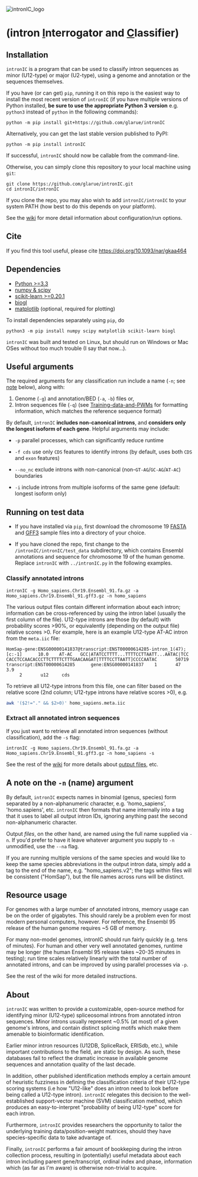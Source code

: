 ![intronIC_logo](https://user-images.githubusercontent.com/6827531/82829967-62872480-9e69-11ea-94e9-fa7306c7df1b.png)

# (intron <ins>I</ins>nterrogator and <ins>C</ins>lassifier)

## Installation

`intronIC` is a program that can be used to classify intron sequences as minor (U12-type) or major (U2-type), using a genome and annotation or the sequences themselves.

If you have (or can get) `pip`, running it on this repo is the easiest way to install the most recent version of `intronIC` (if you have multiple versions of Python installed, **be sure to use the appropriate Python 3 version** e.g. `python3` instead of `python` in the following commands):

```console
python -m pip install git+https://github.com/glarue/intronIC
```

Alternatively, you can get the last stable version published to PyPI:

```console
python -m pip install intronIC
```

If successful, `intronIC` should now be callable from the command-line.

Otherwise, you can simply clone this repository to your local machine using `git`:

```console
git clone https://github.com/glarue/intronIC.git
cd intronIC/intronIC
```

If you clone the repo, you may also wish to add `intronIC/intronIC` to your system PATH (how best to do this depends on your platform).

See the [wiki](https://github.com/glarue/intronIC/wiki) for more detail information about configuration/run options.

## Cite

If you find this tool useful, please cite https://doi.org/10.1093/nar/gkaa464

## Dependencies

* [Python >=3.3](https://www.python.org/downloads/)
* [numpy & scipy](https://www.scipy.org/scipylib/download.html)
* [scikit-learn >=0.20.1](http://scikit-learn.org/stable/index.html)
* [biogl](https://github.com/glarue/biogl)
* [matplotlib](https://matplotlib.org/) (optional, required for plotting)

To install dependencies separately using `pip`, do

`python3 -m pip install numpy scipy matplotlib scikit-learn biogl`

`intronIC` was built and tested on Linux, but should run on Windows or Mac OSes without too much trouble (I say that now...).

## Useful arguments

The required arguments for any classification run include a name (`-n`; see [note](#A-note-on-the--n-name-argument) below), along with:

1. Genome (`-g`) and annotation/BED (`-a`, `-b`) files or,
2. Intron sequences file (`-q`) (see [Training-data-and-PWMs](https://github.com/glarue/intronIC/wiki/Training-data-and-PWMs) for formatting information, which matches the reference sequence format)

By default, `intronIC` **includes non-canonical introns**, and **considers only the longest isoform of each gene**. Helpful arguments may include:

* `-p`  parallel processes, which can significantly reduce runtime

* `-f cds`  use only `CDS` features to identify introns (by default, uses both `CDS` and `exon` features)

* `--no_nc` exclude introns with non-canonical (non-`GT-AG`/`GC-AG`/`AT-AC`) boundaries

* `-i`  include introns from multiple isoforms of the same gene (default: longest isoform only)

## Running on test data

* If you have installed via `pip`, first download the chromosome 19 [FASTA](https://github.com/glarue/intronIC/raw/master/intronIC/test_data/Homo_sapiens.Chr19.Ensembl_91.fa.gz) and [GFF3](https://github.com/glarue/intronIC/raw/master/intronIC/test_data/Homo_sapiens.Chr19.Ensembl_91.gff3.gz) sample files into a directory of your choice.

* If you have cloned the repo, first change to the `/intronIC/intronIC/test_data` subdirectory, which contains Ensembl annotations and sequence for chromosome 19 of the human genome. Replace `intronIC` with `../intronIC.py` in the following examples.

### Classify annotated introns

```
intronIC -g Homo_sapiens.Chr19.Ensembl_91.fa.gz -a Homo_sapiens.Chr19.Ensembl_91.gff3.gz -n homo_sapiens
```

The various output files contain different information about each intron; information can be cross-referenced by using the intron label (usually the first column of the file). U12-type introns are those (by default) with probability scores >90%, or equivalently (depending on the output file) relative scores >0. For example, here is an example U12-type AT-AC intron from the `meta.iic` file:

```
HomSap-gene:ENSG00000141837@transcript:ENST00000614285-intron_1(47);[c:-1]      10.0    AT-AC   GCC|ATATCCTTTT...TTTTCCTTAATT...AATAC|TCC       CACCTCCAACACCCTTCTTTTCTTTGAACAAGAT[TTTTCCTTAATT]CCCCAATAC       50719   transcript:ENST00000614285      gene:ENSG00000141837    1       47      3.9
     2       u12     cds
```

To retrieve all U12-type introns from this file, one can filter based on the relative score (2nd column; U12-type introns have relative scores >0), e.g.

```bash
awk '($2!="." && $2>0)' homo_sapiens.meta.iic
```

### Extract all annotated intron sequences

If you just want to retrieve all annotated intron sequences (without classification), add the `-s` flag:

```
intronIC -g Homo_sapiens.Chr19.Ensembl_91.fa.gz -a Homo_sapiens.Chr19.Ensembl_91.gff3.gz -n homo_sapiens -s
```

See the rest of the [wiki](https://github.com/glarue/intronIC/wiki) for more details about [output files](https://github.com/glarue/intronIC/wiki/Output-files), etc.

## A note on the `-n` (name) argument

By default, `intronIC` expects names in binomial (genus, species) form separated by a non-alphanumeric character, e.g. 'homo_sapiens', 'homo.sapiens', etc. `intronIC` then formats that name internally into a tag that it uses to label all output intron IDs, ignoring anything past the second non-alphanumeric character.

Output *files*, on the other hand, are named using the full name supplied via `-n`. If you'd prefer to have it leave whatever argument you supply to `-n` unmodified, use the `--na` flag.

If you are running multiple versions of the same species and would like to keep the same species abbreviations in the output intron data, simply add a tag to the end of the name, e.g. "homo_sapiens.v2"; the tags within files will be consistent ("HomSap"), but the file names across runs will be distinct.

## Resource usage

For genomes with a large number of annotated introns, memory usage can be on the order of gigabytes. This should rarely be a problem even for most modern personal computers, however. For reference, the Ensembl 95 release of the human genome requires ~5 GB of memory.

For many non-model genomes, intronIC should run fairly quickly (e.g. tens of minutes). For human and other very well annotated genomes, runtime may be longer (the human Ensembl 95 release takes ~20-35 minutes in testing); run time scales relatively linearly with the total number of annotated introns, and can be improved by using parallel processes via `-p`.

See the rest of the wiki for more detailed instructions.

## About

`intronIC` was written to provide a customizable, open-source method for identifying minor (U12-type) spliceosomal introns from annotated intron sequences. Minor introns usually represent ~0.5% (at most) of a given genome's introns, and contain distinct splicing motifs which make them amenable to bioinformatic identification.

Earlier minor intron resources (U12DB, SpliceRack, ERISdb, etc.), while important contributions to the field, are static by design. As such, these databases fail to reflect the dramatic increase in available genome sequences and annotation quality of the last decade.

In addition, other published identification methods employ a certain amount of heuristic fuzziness in defining the classification criteria of their U12-type scoring systems (i.e how "U12-like" does an intron need to look before being called a U12-type intron). `intronIC` relegates this decision to the well-established support-vector machine (SVM) classification method, which produces an easy-to-interpret "probability of being U12-type" score for each intron.

Furthermore, `intronIC` provides researchers the opportunity to tailor the underlying training data/position-weight matrices, should they have species-specific data to take advantage of.

Finally, `intronIC` performs a fair amount of bookkeping during the intron collection process, resulting in (potentially) useful metadata about each intron including parent gene/transcript, ordinal index and phase, information which (as far as I'm aware) is otherwise non-trivial to acquire.
